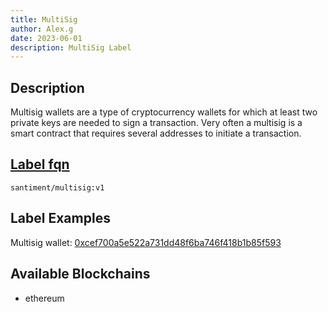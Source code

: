 ```yaml
---
title: MultiSig
author: Alex.g
date: 2023-06-01
description: MultiSig Label
---
```


## Description

Multisig wallets are a type of cryptocurrency wallets for which at least two private keys are needed to sign a transaction. Very often a multisig is a smart contract that requires several addresses to initiate a transaction.

## [Label fqn](/label-fqn)

`santiment/multisig:v1`

## Label Examples

Multisig wallet: [0xcef700a5e522a731dd48f6ba746f418b1b85f593](https://etherscan.io/address/0xcef700a5e522a731dd48f6ba746f418b1b85f593)

## Available Blockchains

* ethereum
